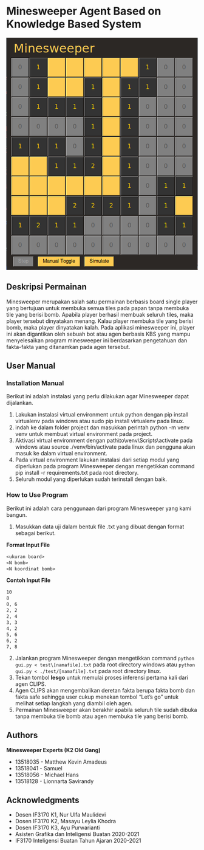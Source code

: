 # Minesweeper Agent Based on Knowledge Based System

<p align="center">
    <img src="screenshots/minesweeper-4.png">
</p>

## Deskripsi Permainan

Minesweeper merupakan salah satu permainan berbasis board single player yang bertujuan untuk membuka semua tiles pada papan tanpa membuka tile yang berisi bomb. Apabila player berhasil membuak seluruh tiles, maka player tersebut dinyatakan menang. Kalau player membuka tile yang berisi bomb, maka player dinyatakan kalah. Pada aplikasi minesweeper ini, player ini akan digantikan oleh sebuah bot atau agen berbasis KBS yang mampu menyelesaikan program minesweeper ini berdasarkan pengetahuan dan fakta-fakta yang ditanamkan pada agen tersebut.

## User Manual
### Installation Manual
Berikut ini adalah instalasi yang perlu dilakukan agar Minesweeper dapat dijalankan.
1. Lakukan instalasi virtual environment untuk python dengan pip install virtualenv pada windows atau sudo pip install virtualenv pada linux.
2. indah ke dalam folder project dan masukkan perintah python -m venv venv untuk membuat virtual environment pada project.
3. Aktivasi virtual environment dengan path\to\venv\Scripts\activate pada windows atau  source ./venv/bin/activate pada linux dan pengguna akan masuk ke dalam virtual environment.
4. Pada virtual environment lakukan instalasi dari setiap modul yang diperlukan pada program Minesweeper dengan mengetikkan command pip install -r requirements.txt pada root directory.
5. Seluruh modul yang diperlukan sudah terinstall dengan baik.

### How to Use Program
Berikut ini adalah cara penggunaan dari program Minesweeper yang kami bangun.
1. Masukkan data uji dalam bentuk file .txt yang dibuat dengan format sebagai berikut.

**Format Input File**
```
<ukuran board>
<N bomb>
<N koordinat bomb>
```
**Contoh Input File**
```
10
8
0, 6
2, 2
2, 4
3, 3
4, 2
5, 6
6, 2
7, 8
```

2. Jalankan program Minesweeper dengan mengetikkan command ```python gui.py < test\[namafile].txt``` pada root directory windows atau ```python gui.py < ./test/[namafile].txt``` pada root directory linux.
3. Tekan tombol **lesgo** untuk memulai proses inferensi pertama kali dari agen CLIPS.
4. Agen CLIPS akan mengembalikan deretan fakta berupa fakta bomb dan fakta safe sehingga user cukup menekan tombol “Let’s go” untuk melihat setiap langkah yang diambil oleh agen.
5. Permainan Minesweeper akan berakhir apabila seluruh tile sudah dibuka tanpa membuka tile bomb atau agen membuka tile yang berisi bomb.

## Authors
**Minesweeper Experts (K2 Old Gang)**
- 13518035 - Matthew Kevin Amadeus
- 13518041 - Samuel
- 13518056 - Michael Hans
- 13518128 - Lionnarta Savirandy

## Acknowledgments
- Dosen IF3170 K1, Nur Ulfa Maulidevi
- Dosen IF3170 K2, Masayu Leylia Khodra
- Dosen IF3170 K3, Ayu Purwarianti
- Asisten Grafika dan Inteligensi Buatan 2020-2021
- IF3170 Inteligensi Buatan Tahun Ajaran 2020-2021